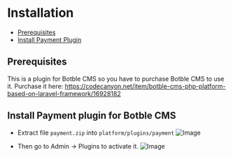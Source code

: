# Installation

- [Prerequisites](#prerequisites)
- [Install Payment Plugin](#install-payment)

<a name="prerequisites"></a>
## Prerequisites

This is a plugin for Botble CMS so you have to purchase Botble CMS to use it. Purchase it here: https://codecanyon.net/item/botble-cms-php-platform-based-on-laravel-framework/16928182

<a name="install-payment"></a>
## Install Payment plugin for Botble CMS

- Extract file `payment.zip` into `platform/plugins/payment`
 ![Image](https://botble.com/storage/docs/payment-plugin/screenshot-at-feb-07-08-02-48.png)
 
 - Then go to Admin -> Plugins to activate it.
 ![Image](https://botble.com/storage/docs/payment-plugin/screenshot-at-feb-07-08-04-58.png) 
 